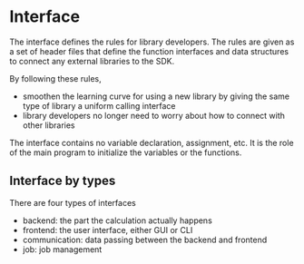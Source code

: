# Interface

The interface defines the rules for library developers. The rules are given as a set of header files that define the function interfaces and data structures to connect any external libraries to the SDK.

By following these rules,

- smoothen the learning curve for using a new library by giving the same type of library a uniform calling interface
- library developers no longer need to worry about how to connect with other libraries

The interface contains no variable declaration, assignment, etc. It is the role of the main program to initialize the variables or the functions.

## Interface by types

There are four types of interfaces

- backend: the part the calculation actually happens
- frontend: the user interface, either GUI or CLI
- communication: data passing between the backend and frontend
- job: job management
